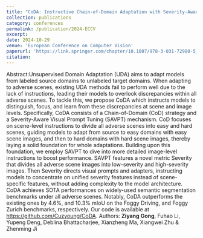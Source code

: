 ```yaml
---
title: "CoDA: Instructive Chain-of-Domain Adaptation with Severity-Aware Visual Prompt Tuning"
collection: publications
category: conferences
permalink: /publication/2024-ECCV
excerpt: 
date: 2024-10-29
venue: 'European Conference on Computer Vision'
paperurl: 'https://link.springer.com/chapter/10.1007/978-3-031-72980-5_8'
citation: 
---
```


Abstract:Unsupervised Domain Adaptation (UDA) aims to adapt models from labeled source domains to unlabeled target domains. When adapting to adverse scenes, existing UDA methods fail to perform well due to the lack of instructions, leading their models to overlook discrepancies within all adverse scenes. To tackle this, we propose CoDA which instructs models to distinguish, focus, and learn from these discrepancies at scene and image levels. Specifically, CoDA consists of a Chain-of-Domain (CoD) strategy and a Severity-Aware Visual Prompt Tuning (SAVPT) mechanism. CoD focuses on scene-level instructions to divide all adverse scenes into easy and hard scenes, guiding models to adapt from source to easy domains with easy scene images, and then to hard domains with hard scene images, thereby laying a solid foundation for whole adaptations. Building upon this foundation, we employ SAVPT to dive into more detailed image-level instructions to boost performance. SAVPT features a novel metric Severity that divides all adverse scene images into low-severity and high-severity images. Then Severity directs visual prompts and adapters, instructing models to concentrate on unified severity features instead of scene-specific features, without adding complexity to the model architecture. CoDA achieves SOTA performances on widely-used semantic segmentation benchmarks under all adverse scenes. Notably, CoDA outperforms the existing ones by 4.6%, and 10.3% mIoU on the Foggy Driving, and Foggy Zurich benchmarks, respectively. Our code is available at https://github.com/Cuzyoung/CoDA.
Authors: **Ziyang Gong**, Fuhao Li, Yupeng Deng, Deblina Bhattacharjee, Xianzheng Ma, Xiangwei Zhu & Zhenming Ji 